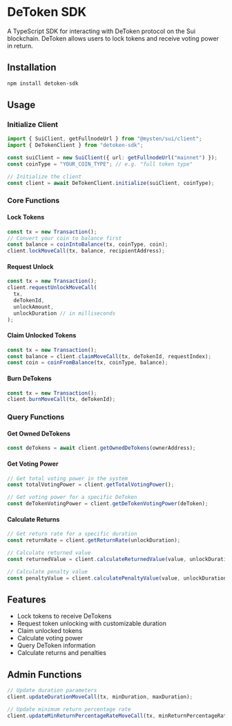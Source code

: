 # DeToken SDK

A TypeScript SDK for interacting with DeToken protocol on the Sui blockchain. DeToken allows users to lock tokens and receive voting power in return.

## Installation

```bash
npm install detoken-sdk
```

## Usage

### Initialize Client

```typescript
import { SuiClient, getFullnodeUrl } from "@mysten/sui/client";
import { DeTokenClient } from "detoken-sdk";

const suiClient = new SuiClient({ url: getFullnodeUrl("mainnet") });
const coinType = "YOUR_COIN_TYPE"; // e.g. "full token type"

// Initialize the client
const client = await DeTokenClient.initialize(suiClient, coinType);
```

### Core Functions

#### Lock Tokens

```typescript
const tx = new Transaction();
// Convert your coin to balance first
const balance = coinIntoBalance(tx, coinType, coin);
client.lockMoveCall(tx, balance, recipientAddress);
```

#### Request Unlock

```typescript
const tx = new Transaction();
client.requestUnlockMoveCall(
  tx,
  deTokenId,
  unlockAmount,
  unlockDuration // in milliseconds
);
```

#### Claim Unlocked Tokens

```typescript
const tx = new Transaction();
const balance = client.claimMoveCall(tx, deTokenId, requestIndex);
const coin = coinFromBalance(tx, coinType, balance);
```

#### Burn DeTokens

```typescript
const tx = new Transaction();
client.burnMoveCall(tx, deTokenId);
```

### Query Functions

#### Get Owned DeTokens

```typescript
const deTokens = await client.getOwnedDeTokens(ownerAddress);
```

#### Get Voting Power

```typescript
// Get total voting power in the system
const totalVotingPower = client.getTotalVotingPower();

// Get voting power for a specific DeToken
const deTokenVotingPower = client.getDeTokenVotingPower(deToken);
```

#### Calculate Returns

```typescript
// Get return rate for a specific duration
const returnRate = client.getReturnRate(unlockDuration);

// Calculate returned value
const returnedValue = client.calculateReturnedValue(value, unlockDuration);

// Calculate penalty value
const penaltyValue = client.calculatePenaltyValue(value, unlockDuration);
```

## Features

- Lock tokens to receive DeTokens
- Request token unlocking with customizable duration
- Claim unlocked tokens
- Calculate voting power
- Query DeToken information
- Calculate returns and penalties

## Admin Functions

```typescript
// Update duration parameters
client.updateDurationMoveCall(tx, minDuration, maxDuration);

// Update minimum return percentage rate
client.updateMinReturnPercentageRateMoveCall(tx, minReturnPercentageRate);
```

